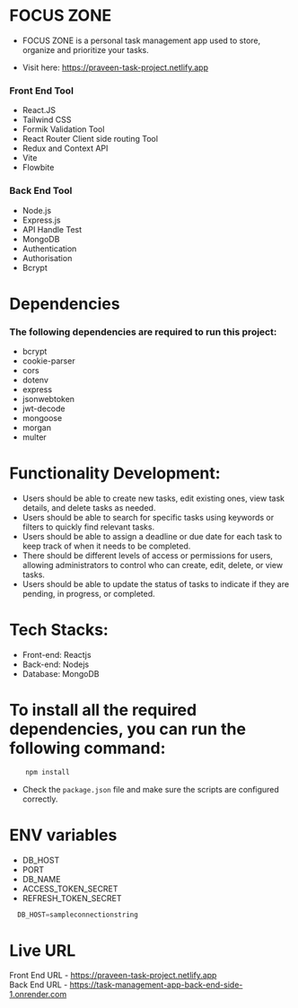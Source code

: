 # FOCUS ZONE

 - FOCUS ZONE is a personal task management app used to store, organize and prioritize your tasks.

 - Visit here: https://praveen-task-project.netlify.app

### Front End Tool

- React.JS
-	Tailwind CSS
-	Formik Validation Tool
-	React Router Client side routing Tool
-	Redux and Context API
-	Vite
-	Flowbite

### Back End Tool

- Node.js
-	Express.js
-	API Handle Test
-	MongoDB
-	Authentication
-	Authorisation
-	Bcrypt

# Dependencies

### The following dependencies are required to run this project:

 - bcrypt
 - cookie-parser
 - cors
 - dotenv
 - express
 - jsonwebtoken
 - jwt-decode
 - mongoose
 - morgan
 - multer

# Functionality Development:

 - Users should be able to create new tasks, edit existing ones, view task details, and delete tasks as needed.
 - Users should be able to search for specific tasks using keywords or filters to quickly find relevant tasks.
 - Users should be able to assign a deadline or due date for each task to keep track of when it needs to be completed.
 - There should be different levels of access or permissions for users, allowing administrators to control who can create, edit, delete, or view tasks.
 - Users should be able to update the status of tasks to indicate if they are pending, in progress, or completed.
# Tech Stacks:
 - Front-end: Reactjs
 -	Back-end: Nodejs
 -	Database: MongoDB
# To install all the required dependencies, you can run the following command:
  ```Javascript
      npm install
   ```
 - Check the <code>package.json</code> file and make sure the scripts are configured correctly.

# ENV variables
 - DB_HOST
 - PORT
 - DB_NAME
 - ACCESS_TOKEN_SECRET
 - REFRESH_TOKEN_SECRET
 ```JavaScript
   DB_HOST=sampleconnectionstring
```
# Live URL
 Front End URL - https://praveen-task-project.netlify.app <br>
 Back End URL - https://task-management-app-back-end-side-1.onrender.com


